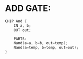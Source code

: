 # ADD GATE:
```cpp
CHIP And {
    IN a, b;
    OUT out;

    PARTS:
    Nand(a=a, b=b, out=temp);
	Nand(a=temp, b=temp, out=out);
}
```
